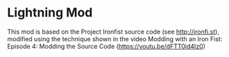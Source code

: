 Lightning Mod
=============

This mod is based on the Project Ironfist source code (see http://ironfi.st), modified using the technique shown in the video Modding with an Iron Fist: Episode 4: Modding the Source Code (https://youtu.be/dFTT0id4Iz0)
